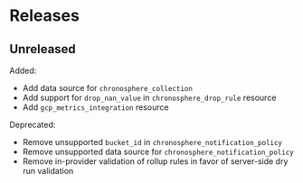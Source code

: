 # Releases

## Unreleased

Added:
- Add data source for `chronosphere_collection`
- Add support for `drop_nan_value` in `chronosphere_drop_rule` resource
- Add `gcp_metrics_integration` resource

Deprecated:
- Remove unsupported `bucket_id` in `chronosphere_notification_policy`
- Remove unsupported data source for `chronosphere_notification_policy`
- Remove in-provider validation of rollup rules in favor of server-side dry run validation
